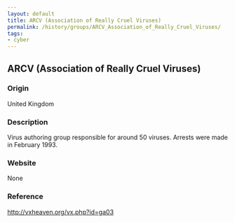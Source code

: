 ```yaml
---
layout: default
title: ARCV (Association of Really Cruel Viruses)
permalink: /history/groups/ARCV_Association_of_Really_Cruel_Viruses/
tags:
- cyber
---
```


## ARCV (Association of Really Cruel Viruses)

### Origin
United Kingdom

### Description
Virus authoring group responsible for around 50 viruses. Arrests were made in February 1993.

### Website
None

### Reference
http://vxheaven.org/vx.php?id=ga03
